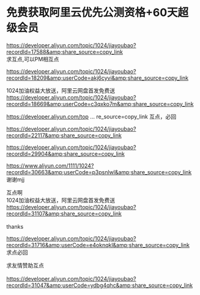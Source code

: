 # 免费获取阿里云优先公测资格+60天超级会员


https://developer.aliyun.com/topic/1024/jiayoubao?recordId=17588&amp;share_source=copy_link<br />
求互点,可以PM相互点 <img src="static/image/smiley/default/smile.gif" smilieid="1" border="0" alt="" />

https://developer.aliyun.com/topic/1024/jiayoubao?recordId=18209&amp;userCode=akj6cyvi&amp;share_source=copy_link

1024加油权益大放送，阿里云网盘首发免费送 https://developer.aliyun.com/topic/1024/jiayoubao?recordId=18669&amp;userCode=c3qxko7m&amp;share_source=copy_link

<a href="https://developer.aliyun.com/topic/1024/jiayoubao?recordId=26513&amp;userCode=a9vxqnmn&amp;share_source=copy_link" target="_blank">https://developer.aliyun.com/top ... re_source=copy_link</a> 互点，必回

https://developer.aliyun.com/topic/1024/jiayoubao?recordId=22117&amp;share_source=copy_link

https://developer.aliyun.com/topic/1024/jiayoubao?recordId=29904&amp;share_source=copy_link

https://www.aliyun.com/1111/1024?recordId=30663&amp;userCode=p3psnlwl&amp;share_source=copy_link <br />
<img src="static/image/smiley/default/lol.gif" smilieid="12" border="0" alt="" />谢谢mjj

互点啊<br />
1024加油权益大放送，阿里云网盘首发免费送 https://developer.aliyun.com/topic/1024/jiayoubao?recordId=31107&amp;share_source=copy_link<br />
<br />
thanks 

https://developer.aliyun.com/topic/1024/jiayoubao?recordId=31716&amp;userCode=e4oknqkl&amp;share_source=copy_link<br />
求点必回

求友情赞助互点 <img src="static/image/smiley/default/lol.gif" smilieid="12" border="0" alt="" /><br />
<br />
<a href="https://developer.aliyun.com/topic/1024/jiayoubao?recordId=31047&amp;userCode=ydbg4qhc&amp;share_source=copy_link" target="_blank">https://developer.aliyun.com/topic/1024/jiayoubao?recordId=31047&amp;userCode=ydbg4qhc&amp;share_source=copy_link</a>
